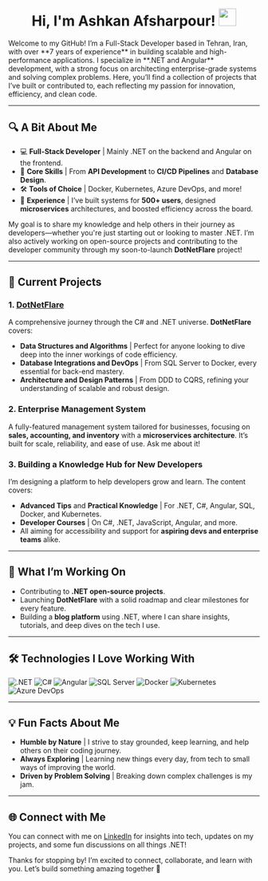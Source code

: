 
<h1 align="center"> Hi, I'm Ashkan Afsharpour! <img src="https://media.giphy.com/media/hvRJCLFzcasrR4ia7z/giphy.gif" width="35"></h1>
Welcome to my GitHub! I’m a Full-Stack Developer based in Tehran, Iran, with over **7 years of experience** in building scalable and high-performance applications. I specialize in **.NET and Angular** development, with a strong focus on architecting enterprise-grade systems and solving complex problems. Here, you’ll find a collection of projects that I’ve built or contributed to, each reflecting my passion for innovation, efficiency, and clean code.

---


## 🔍 A Bit About Me

- 💻 **Full-Stack Developer** | Mainly .NET on the backend and Angular on the frontend.
- 🔧 **Core Skills** | From **API Development** to **CI/CD Pipelines** and **Database Design**.
- 🛠️ **Tools of Choice** | Docker, Kubernetes, Azure DevOps, and more!
- 🚀 **Experience** | I’ve built systems for **500+ users**, designed **microservices** architectures, and boosted efficiency across the board. 

My goal is to share my knowledge and help others in their journey as developers—whether you're just starting out or looking to master .NET. I’m also actively working on open-source projects and contributing to the developer community through my soon-to-launch **DotNetFlare** project!

---

## 🌟 Current Projects

### 1. [DotNetFlare](https://github.com/Dotnetflare/dotnetflare)
A comprehensive journey through the C# and .NET universe. **DotNetFlare** covers:
- **Data Structures and Algorithms** | Perfect for anyone looking to dive deep into the inner workings of code efficiency.
- **Database Integrations and DevOps** | From SQL Server to Docker, every essential for back-end mastery.
- **Architecture and Design Patterns** | From DDD to CQRS, refining your understanding of scalable and robust design.

### 2. Enterprise Management System
A fully-featured management system tailored for businesses, focusing on **sales, accounting, and inventory** with a **microservices architecture**. It’s built for scale, reliability, and ease of use. Ask me about it!

### 3. Building a Knowledge Hub for New Developers
I’m designing a platform to help developers grow and learn. The content covers:
- **Advanced Tips** and **Practical Knowledge** | For .NET, C#, Angular, SQL, Docker, and Kubernetes.
- **Developer Courses** | On C#, .NET, JavaScript, Angular, and more.
- All aiming for accessibility and support for **aspiring devs and enterprise teams** alike.

---

## 🚀 What I’m Working On

- Contributing to **.NET open-source projects**.
- Launching **DotNetFlare** with a solid roadmap and clear milestones for every feature.
- Building a **blog platform** using .NET, where I can share insights, tutorials, and deep dives on the tech I use.

---

## 🛠️ Technologies I Love Working With

![.NET](https://img.shields.io/badge/.NET-5C2D91?style=for-the-badge&logo=dotnet&logoColor=white)
![C#](https://img.shields.io/badge/C%23-239120?style=for-the-badge&logo=c-sharp&logoColor=white)
![Angular](https://img.shields.io/badge/Angular-DD0031?style=for-the-badge&logo=angular&logoColor=white)
![SQL Server](https://img.shields.io/badge/SQL_Server-CC2927?style=for-the-badge&logo=microsoft-sql-server&logoColor=white)
![Docker](https://img.shields.io/badge/Docker-2496ED?style=for-the-badge&logo=docker&logoColor=white)
![Kubernetes](https://img.shields.io/badge/Kubernetes-326CE5?style=for-the-badge&logo=kubernetes&logoColor=white)
![Azure DevOps](https://img.shields.io/badge/Azure_DevOps-0078D7?style=for-the-badge&logo=azure-devops&logoColor=white)

---

## 💡 Fun Facts About Me

- **Humble by Nature** | I strive to stay grounded, keep learning, and help others on their coding journey.
- **Always Exploring** | Learning new things every day, from tech to small ways of improving the world.
- **Driven by Problem Solving** | Breaking down complex challenges is my jam.

---

## 🌐 Connect with Me

You can connect with me on [LinkedIn](https://www.linkedin.com/in/ashkanafsharpour/) for insights into tech, updates on my projects, and some fun discussions on all things .NET!

Thanks for stopping by! I’m excited to connect, collaborate, and learn with you. Let’s build something amazing together 🚀
